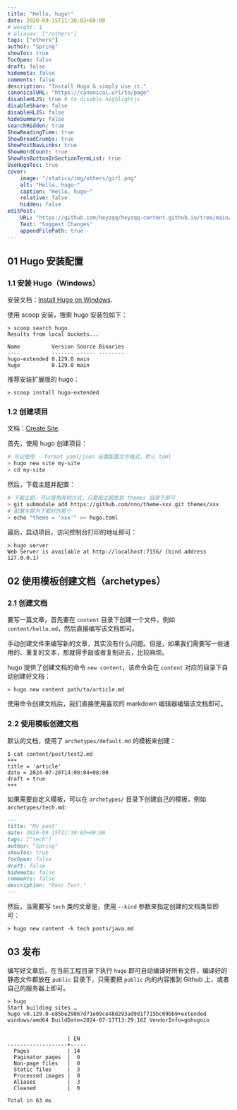 ```yaml
---
title: "Hello, hugo!"
date: 2020-09-15T11:30:03+00:00
# weight: 1
# aliases: ["/others"]
tags: ["others"]
author: "Spring"
showToc: true
TocOpen: false
draft: false
hidemeta: false
comments: false
description: "Install Hugo & simply use it."
canonicalURL: "https://canonical.url/to/page"
disableHLJS: true # to disable highlightjs
disableShare: false
disableHLJS: false
hideSummary: false
searchHidden: true
ShowReadingTime: true
ShowBreadCrumbs: true
ShowPostNavLinks: true
ShowWordCount: true
ShowRssButtonInSectionTermList: true
UseHugoToc: true
cover:
    image: "/statics/img/others/girl.png"
    alt: "Hello, hugo~"
    caption: "Hello, hugo~"
    relative: false
    hidden: false
editPost:
    URL: "https://github.com/heyzqq/heyzqq-content.github.io/tree/main/content"
    Text: "Suggest Changes"
    appendFilePath: true
---
```


## 01 Hugo 安装配置

### 1.1 安装 Hugo（Windows）

安装文档：[Install Hugo on Windows](https://gohugo.io/installation/windows/).

使用 scoop 安装，搜索 hugo 安装包如下：

```BAT
> scoop search hugo
Results from local buckets...

Name          Version Source Binaries
----          ------- ------ --------
hugo-extended 0.129.0 main
hugo          0.129.0 main
```

推荐安装扩展版的 hugo：

```BAT
> scoop install hugo-extended
```

### 1.2 创建项目

文档：[Create Site](https://gohugo.io/getting-started/quick-start/).

首先，使用 hugo 创建项目：

```sh
# 可以使用 --format yaml/json 设置配置文件格式，默认 toml
> hugo new site my-site
> cd my-site
```

然后，下载主题并配置：

```sh
# 下载主题，可以使用其他方式，只要把主题放到 themes 目录下即可
> git submodule add https://github.com/nnn/theme-xxx.git themes/xxx
# 配置主题为下载好的那个
> echo "theme = 'xxx'" >> hugo.toml
```

最后，启动项目，访问控制台打印的地址即可：

```SH
> hugo server
Web Server is available at http://localhost:7156/ (bind address 127.0.0.1)
```

## 02 使用模板创建文档（archetypes）

### 2.1 创建文档

要写一篇文章，首先要在 `content` 目录下创建一个文件，例如 `content/hello.md`，然后直接编写该文档即可。

手动创建文件来编写新的文章，其实没有什么问题。但是，如果我们需要写一些通用的、重复的文本，那就得手敲或者复制进去，比较麻烦。

hugo 提供了创建文档的命令 `new content`，该命令会在 `content` 对应的目录下自动创建好文档：

```SH
> hugo new content path/to/article.md
```

使用命令创建文档后，我们直接使用喜欢的 markdown 编辑器编辑该文档即可。

### 2.2 使用模板创建文档

默认的文档，使用了 `archetypes/default.md` 的模板来创建：

```SH
$ cat content/post/test2.md
+++
title = 'article'
date = 2024-07-20T14:00:04+08:00
draft = true
+++
```

如果需要自定义模板，可以在 `archetypes/` 目录下创建自己的模板，例如 `archetypes/tech.md`:

```md
---
title: "My post"
date: 2020-09-15T11:30:03+00:00
tags: ["tech"]
author: "Spring"
showToc: true
TocOpen: false
draft: false
hidemeta: false
comments: false
description: "Desc Text."
---
```

然后，当需要写 `tech` 类的文章是，使用 `--kind` 参数来指定创建的文档类型即可：

```SH
> hugo new content -k tech posts/java.md
```

## 03 发布

编写好文章后，在当前工程目录下执行 `hugo` 即可自动编译好所有文件，编译好的静态文件都放在 `public` 目录下，只需要把 `public` 内的内容推到 Github 上，或者自己的服务器上即可。

```SH
> hugo
Start building sites …
hugo v0.129.0-e85be29867d71e09ce48d293ad9d1f715bc09bb9+extended windows/amd64 BuildDate=2024-07-17T13:29:16Z VendorInfo=gohugoio


                   | EN
-------------------+-----
  Pages            | 14
  Paginator pages  |  0
  Non-page files   |  0
  Static files     |  3
  Processed images |  0
  Aliases          |  3
  Cleaned          |  0

Total in 63 ms
```

